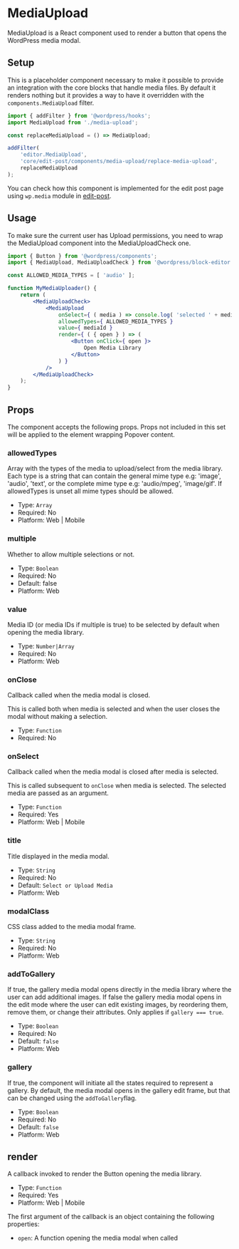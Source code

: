 MediaUpload
===========

MediaUpload is a React component used to render a button that opens the WordPress media modal.

## Setup

This is a placeholder component necessary to make it possible to provide an integration with the core blocks that handle media files. By default it renders nothing but it provides a way to have it overridden with the `components.MediaUpload` filter.

```jsx
import { addFilter } from '@wordpress/hooks';
import MediaUpload from './media-upload';

const replaceMediaUpload = () => MediaUpload;

addFilter(
	'editor.MediaUpload',
	'core/edit-post/components/media-upload/replace-media-upload',
	replaceMediaUpload
);
```

You can check how this component is implemented for the edit post page using `wp.media` module in [edit-post](https://github.com/WordPress/gutenberg/blob/HEAD/packages/media-utils/src/components/media-upload/index.js).

## Usage

To make sure the current user has Upload permissions, you need to wrap the MediaUpload component into the MediaUploadCheck one.

```jsx
import { Button } from '@wordpress/components';
import { MediaUpload, MediaUploadCheck } from '@wordpress/block-editor';

const ALLOWED_MEDIA_TYPES = [ 'audio' ];

function MyMediaUploader() {
	return (
		<MediaUploadCheck>
			<MediaUpload
				onSelect={ ( media ) => console.log( 'selected ' + media.length ) }
				allowedTypes={ ALLOWED_MEDIA_TYPES }
				value={ mediaId }
				render={ ( { open } ) => (
					<Button onClick={ open }>
						Open Media Library
					</Button>
				) }
			/>
		</MediaUploadCheck>
	);
}
```

## Props

The component accepts the following props. Props not included in this set will be applied to the element wrapping Popover content.

### allowedTypes

Array with the types of the media to upload/select from the media library.
Each type is a string that can contain the general mime type e.g: 'image', 'audio', 'text',
or the complete mime type e.g: 'audio/mpeg', 'image/gif'.
If allowedTypes is unset all mime types should be allowed.

- Type: `Array`
- Required: No
- Platform: Web | Mobile

### multiple

Whether to allow multiple selections or not.

- Type: `Boolean`
- Required: No
- Default: false
- Platform: Web

### value

Media ID (or media IDs if multiple is true) to be selected by default when opening the media library.

- Type: `Number|Array`
- Required: No
- Platform: Web

### onClose

Callback called when the media modal is closed.

This is called both when media is selected and when the user closes the modal without making a selection.

- Type: `Function`
- Required: No

### onSelect

Callback called when the media modal is closed after media is selected. 

This is called subsequent to `onClose` when media is selected. The selected media are passed as an argument.

- Type: `Function`
- Required: Yes
- Platform: Web | Mobile

### title

Title displayed in the media modal.

- Type: `String`
- Required: No
- Default: `Select or Upload Media`
- Platform: Web

### modalClass

CSS class added to the media modal frame.

- Type: `String`
- Required: No
- Platform: Web

### addToGallery

If true, the gallery media modal opens directly in the media library where the user can add additional images.
If false the gallery media modal opens in the edit mode where the user can edit existing images, by reordering them, remove them, or change their attributes.
Only applies if `gallery === true`.

- Type: `Boolean`
- Required: No
- Default: `false`
- Platform: Web

### gallery

If true, the component will initiate all the states required to represent a gallery. By default, the media modal opens in the gallery edit frame, but that can be changed using the `addToGallery`flag.

- Type: `Boolean`
- Required: No
- Default: `false`
- Platform: Web

## render

A callback invoked to render the Button opening the media library.

- Type: `Function`
- Required: Yes
- Platform: Web | Mobile

The first argument of the callback is an object containing the following properties:

 - `open`: A function opening the media modal when called

